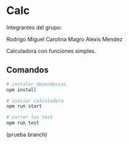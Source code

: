 # Calc
Integrantes del grupo:

Rodrigo Miguel 
Carolina Magro
Alexis Mendez



Calculadora con funciones simples.

## Comandos

```bash
# instalar dependecias
npm install

# iniciar calculadora
npm run start

# correr los test
npm run test
```
(prueba branch)